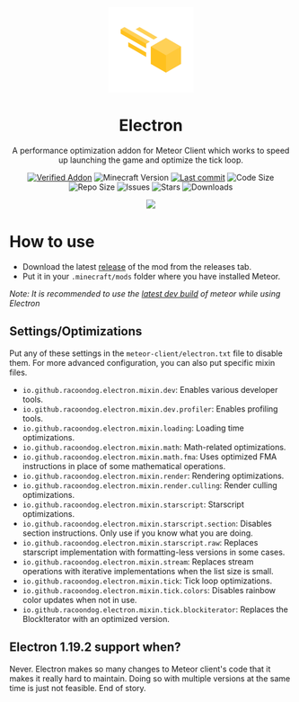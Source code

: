 <div align="center">
  <!-- Logo and Title -->
  <img src="/src/main/resources/assets/electron/icon.png" alt="logo" width="30%"/>
  <h1>Electron</h1>
  <p>A performance optimization addon for Meteor Client which works to speed up launching the game and optimize the tick loop.</p>

  <!-- Fancy badges -->
<a href="https://anticope.ml/pages/MeteorAddons.html"><img src="https://img.shields.io/badge/Verified%20Addon-Yes-yellow" alt="Verified Addon"></a>
<img src="https://img.shields.io/badge/Minecraft%20Version-1.19.3-yellow" alt="Minecraft Version">
<a href="https://github.com/RacoonDog/Electron/commits/main"><img src="https://img.shields.io/github/last-commit/RacoonDog/Electron?logo=github&color=yellow" alt="Last commit"></a>
<img src="https://img.shields.io/github/languages/code-size/RacoonDog/Electron?color=yellow" alt="Code Size">
<img src="https://img.shields.io/github/repo-size/RacoonDog/Electron?color=yellow" alt="Repo Size">
<img src="https://img.shields.io/github/issues/RacoonDog/Electron?color=yellow" alt="Issues">
<img src="https://img.shields.io/github/stars/RacoonDog/Electron?color=yellow" alt="Stars">
<img src="https://img.shields.io/github/downloads/RacoonDog/Electron/total?color=yellow" alt="Downloads">

<a href="https://discord.gg/4RBmBCFSTc"><img src="https://invidget.switchblade.xyz/4RBmBCFSTc"></a>
</div>

# How to use
- Download the latest [release](/../../releases) of the mod from the releases tab.
- Put it in your `.minecraft/mods` folder where you have installed Meteor.

*Note: It is recommended to use the [latest dev build](https://meteorclient.com/download?devBuild=latest) of meteor while using Electron*

## Settings/Optimizations

Put any of these settings in the `meteor-client/electron.txt` file to disable them.
For more advanced configuration, you can also put specific mixin files.
- `io.github.racoondog.electron.mixin.dev`: Enables various developer tools.
- `io.github.racoondog.electron.mixin.dev.profiler`: Enables profiling tools.
- `io.github.racoondog.electron.mixin.loading`: Loading time optimizations.
- `io.github.racoondog.electron.mixin.math`: Math-related optimizations.
- `io.github.racoondog.electron.mixin.math.fma`: Uses optimized FMA instructions in place of some mathematical operations.
- `io.github.racoondog.electron.mixin.render`: Rendering optimizations.
- `io.github.racoondog.electron.mixin.render.culling`: Render culling optimizations.
- `io.github.racoondog.electron.mixin.starscript`: Starscript optimizations.
- `io.github.racoondog.electron.mixin.starscript.section`: Disables section instructions. Only use if you know what you are doing.
- `io.github.racoondog.electron.mixin.starscript.raw`: Replaces starscript implementation with formatting-less versions in some cases.
- `io.github.racoondog.electron.mixin.stream`: Replaces stream operations with iterative implementations when the list size is small.
- `io.github.racoondog.electron.mixin.tick`: Tick loop optimizations.
- `io.github.racoondog.electron.mixin.tick.colors`: Disables rainbow color updates when not in use.
- `io.github.racoondog.electron.mixin.tick.blockiterator`: Replaces the BlockIterator with an optimized version.

## Electron 1.19.2 support when?

Never. Electron makes so many changes to Meteor client's code that it makes it really hard to maintain. Doing so with multiple versions at the same time is just not feasible. End of story.
